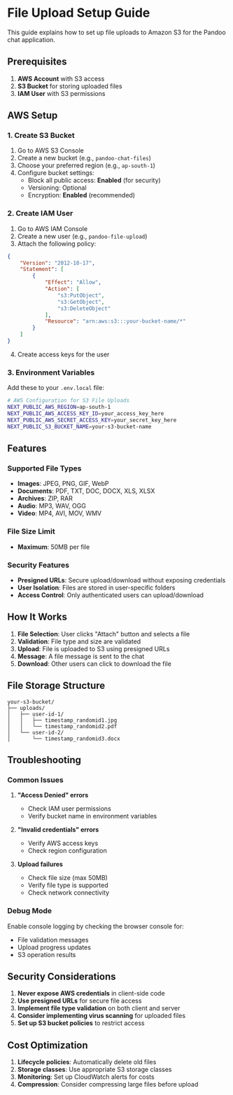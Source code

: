 # File Upload Setup Guide

This guide explains how to set up file uploads to Amazon S3 for the Pandoo chat application.

## Prerequisites

1. **AWS Account** with S3 access
2. **S3 Bucket** for storing uploaded files
3. **IAM User** with S3 permissions

## AWS Setup

### 1. Create S3 Bucket

1. Go to AWS S3 Console
2. Create a new bucket (e.g., `pandoo-chat-files`)
3. Choose your preferred region (e.g., `ap-south-1`)
4. Configure bucket settings:
   - Block all public access: **Enabled** (for security)
   - Versioning: Optional
   - Encryption: **Enabled** (recommended)

### 2. Create IAM User

1. Go to AWS IAM Console
2. Create a new user (e.g., `pandoo-file-upload`)
3. Attach the following policy:

```json
{
    "Version": "2012-10-17",
    "Statement": [
        {
            "Effect": "Allow",
            "Action": [
                "s3:PutObject",
                "s3:GetObject",
                "s3:DeleteObject"
            ],
            "Resource": "arn:aws:s3:::your-bucket-name/*"
        }
    ]
}
```

4. Create access keys for the user

### 3. Environment Variables

Add these to your `.env.local` file:

```bash
# AWS Configuration for S3 File Uploads
NEXT_PUBLIC_AWS_REGION=ap-south-1
NEXT_PUBLIC_AWS_ACCESS_KEY_ID=your_access_key_here
NEXT_PUBLIC_AWS_SECRET_ACCESS_KEY=your_secret_key_here
NEXT_PUBLIC_S3_BUCKET_NAME=your-s3-bucket-name
```

## Features

### Supported File Types
- **Images**: JPEG, PNG, GIF, WebP
- **Documents**: PDF, TXT, DOC, DOCX, XLS, XLSX
- **Archives**: ZIP, RAR
- **Audio**: MP3, WAV, OGG
- **Video**: MP4, AVI, MOV, WMV

### File Size Limit
- **Maximum**: 50MB per file

### Security Features
- **Presigned URLs**: Secure upload/download without exposing credentials
- **User Isolation**: Files are stored in user-specific folders
- **Access Control**: Only authenticated users can upload/download

## How It Works

1. **File Selection**: User clicks "Attach" button and selects a file
2. **Validation**: File type and size are validated
3. **Upload**: File is uploaded to S3 using presigned URLs
4. **Message**: A file message is sent to the chat
5. **Download**: Other users can click to download the file

## File Storage Structure

```
your-s3-bucket/
├── uploads/
│   ├── user-id-1/
│   │   ├── timestamp_randomid1.jpg
│   │   └── timestamp_randomid2.pdf
│   └── user-id-2/
│       └── timestamp_randomid3.docx
```

## Troubleshooting

### Common Issues

1. **"Access Denied" errors**
   - Check IAM user permissions
   - Verify bucket name in environment variables

2. **"Invalid credentials" errors**
   - Verify AWS access keys
   - Check region configuration

3. **Upload failures**
   - Check file size (max 50MB)
   - Verify file type is supported
   - Check network connectivity

### Debug Mode

Enable console logging by checking the browser console for:
- File validation messages
- Upload progress updates
- S3 operation results

## Security Considerations

1. **Never expose AWS credentials** in client-side code
2. **Use presigned URLs** for secure file access
3. **Implement file type validation** on both client and server
4. **Consider implementing virus scanning** for uploaded files
5. **Set up S3 bucket policies** to restrict access

## Cost Optimization

1. **Lifecycle policies**: Automatically delete old files
2. **Storage classes**: Use appropriate S3 storage classes
3. **Monitoring**: Set up CloudWatch alerts for costs
4. **Compression**: Consider compressing large files before upload
